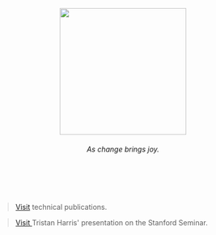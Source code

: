 
<div align="center">

<div align="center"> 
  
<img width=250 src="https://github.com/user-attachments/assets/2ede3110-a5c7-4f5a-8439-2f7e37b8a0b9"></img>


###### As change brings joy.



</div>

</div>
<br><br><br>


> [Visit](https://github.com/casalioy) technical publications.

> [ Visit ](https://www.youtube.com/watch?v=anEykhlBd-Q&list=PLCPB2VbYbLG1gBDKObjjCpX4vaK-5hRVb&t=828) Tristan Harris' presentation on the Stanford Seminar. 


<br>
